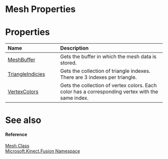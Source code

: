 Mesh Properties  
===============  

<span id="publicpropertiesSection"></span>

Properties  
==========  

<table>
<colgroup>
<col width="30%" />
<col width="60%" />
</colgroup>
<thead>
<tr class="header">
<th align="left">Name</th>
<th align="left">Description</th>
</tr>
</thead>
<tbody>
<tr class="odd">
<td align="left"><a href="Properties/MeshBuffer_Property.md">MeshBuffer</a></td>
<td align="left">Gets the buffer in which the mesh data is stored.</td>
</tr>
<tr class="even">
<td align="left"><a href="Properties/TriangleIndicies_Property.md">TriangleIndicies</a></td>
<td align="left">Gets the collection of triangle indexes. There are 3 indexes per triangle.</td>
</tr>
<tr class="odd">
<td align="left"><a href="Properties/VertexColors_Property.md">VertexColors</a></td>
<td align="left">Gets the collection of vertex colors. Each color has a corresponding vertex with the same index.</td>
</tr>
</tbody>
</table>

<span id="ID4EI"></span>

See also  
========  

<span id="ID4EK"></span>
#### Reference  

[Mesh Class](../Mesh_Class.md)  
 [Microsoft.Kinect.Fusion Namespace](../../Kinect.Fusion.md)  



<!--Please do not edit the data in the comment block below.-->
<!--
TOCTitle : Mesh Properties
RLTitle : Mesh Properties
KeywordK : Mesh class, properties
KeywordA : Properties.T:Microsoft.Kinect.Fusion.Mesh
AssetID : Properties.T:Microsoft.Kinect.Fusion.Mesh
Locale : en-us
CommunityContent : 1
TargetOS : Windows
TopicType : kbSyntax
DocSet : K4Wv2
ProjType : K4Wv2Proj
Technology : Kinect for Windows
Product : Kinect for Windows SDK v2
productversion : 20
-->
